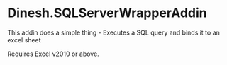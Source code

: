 # Dinesh.SQLServerWrapperAddin

This addin does a simple thing - 
Executes a SQL query and binds it to an excel sheet

Requires Excel v2010 or above.

